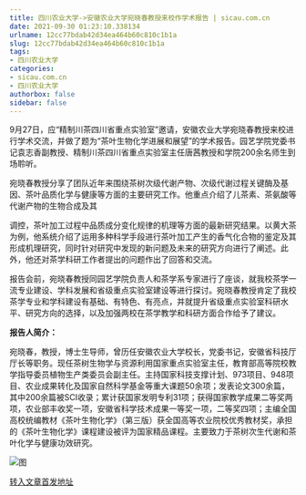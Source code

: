 ```yaml
---
title: 四川农业大学->安徽农业大学宛晓春教授来校作学术报告 | sicau.com.cn
date: 2021-09-30 01:23:10.338134
urlname: 12cc77bdab42d34ea464b60c810c1b1a
slug: 12cc77bdab42d34ea464b60c810c1b1a
tags: 
- 四川农业大学
categories:
- sicau.com.cn
- 四川农业大学
authorbox: false
sidebar: false
---
```

9月27日，应“精制川茶四川省重点实验室”邀请，安徽农业大学宛晓春教授来校进行学术交流，并做了题为“茶叶生物化学进展和展望”的学术报告。园艺学院党委书记袁志香副教授、精制川茶四川省重点实验室主任唐茜教授和学院200余名师生到场聆听。

宛晓春教授分享了团队近年来围绕茶树次级代谢产物、次级代谢过程关键酶及基因、茶叶品质化学与健康等方面的主要研究工作。他重点介绍了儿茶素、茶氨酸等代谢产物的生物合成及其
<!--more-->
调控，茶叶加工过程中品质成分变化规律的机理等方面的最新研究结果。以黄大茶为例，他系统介绍了运用多种科学手段进行茶叶加工产生的香气化合物的鉴定及其形成机理研究，同时针对研究中发现的新问题及未来的研究方向进行了阐述。此外，他还对茶学科研工作者提出的问题作出了回答和交流。

报告会前，宛晓春教授同园艺学院负责人和茶学系专家进行了座谈，就我校茶学一流专业建设、学科发展和省级重点实验室建设等进行探讨。宛晓春教授肯定了我校茶学专业和学科建设有基础、有特色、有亮点，并就提升省级重点实验室科研水平、研究方向的选择，以及加强两校在茶学教学和科研方面合作给予了建议。

**报告人简介：**

宛晓春，教授，博士生导师，曾历任安徽农业大学校长，党委书记，安徽省科技厅厅长等职务。现任茶树生物学与资源利用国家重点实验室主任，教育部高等院校教学指导委员植物生产类委员会副主任。主持国家科技支撑计划、973项目、948项目、农业成果转化及国家自然科学基金等重大课题50余项；发表论文300余篇，其中200余篇被SCI收录；累计获国家发明专利31项；获得国家教学成果二等奖两项，农业部丰收奖一项，安徽省科学技术成果一等奖一项，二等奖四项；主编全国高校统编教材《茶叶生物化学》（第三版）获全国高等农业院校优秀教材奖，承担的《茶叶生物化学》课程建设被评为国家精品课程。主要致力于茶树次生代谢和茶叶化学与健康功效研究。

![图](https://news.sicau.edu.cn/__local/C/74/36/D062778A0CE995432A4D0D5AE5F_A6DD068C_6B0DD.jpg)

[转入文章首发地址](https://news.sicau.edu.cn/info/1078/64792.htm)